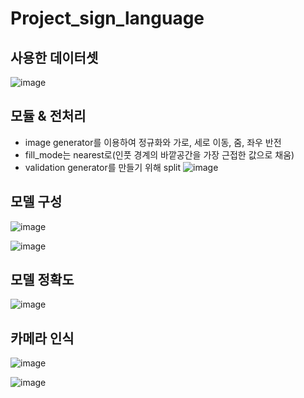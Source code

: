 # Project_sign_language

## 사용한 데이터셋
![image](https://user-images.githubusercontent.com/97171635/215327893-c4f9abc6-e892-4d4a-9390-d7e921605446.png)

## 모듈 & 전처리
- image generator를 이용하여 정규화와 가로, 세로 이동, 줌, 좌우 반전
- fill_mode는 nearest로(인풋 경계의 바깥공간을 가장 근접한 값으로 채움)
- validation generator를 만들기 위해 split
![image](https://user-images.githubusercontent.com/97171635/215327907-6c3fa00f-5802-47ec-ab89-7aa2016e0865.png)

## 모델 구성
![image](https://user-images.githubusercontent.com/97171635/215327638-ec820af8-97b5-4d08-9bc2-8b28b512f4aa.png)

![image](https://user-images.githubusercontent.com/97171635/215327649-60b3f545-a483-407c-9e6d-9a2f3d3b54cc.png)

## 모델 정확도
![image](https://user-images.githubusercontent.com/97171635/215327662-879114c5-0b52-420c-9aa5-f172ceba39c9.png)

## 카메라 인식
![image](https://user-images.githubusercontent.com/97171635/215327683-1abdf97a-9b39-441e-a1e2-d6df45a9e024.png)

![image](https://user-images.githubusercontent.com/97171635/215327710-84c874d9-84b4-4b66-9226-82d479e3e991.png)
